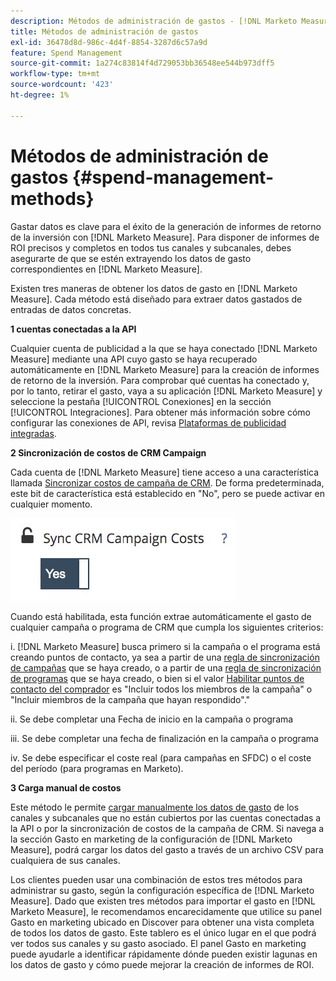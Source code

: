 ```yaml
---
description: Métodos de administración de gastos - [!DNL Marketo Measure]
title: Métodos de administración de gastos
exl-id: 36478d8d-986c-4d4f-8854-3287d6c57a9d
feature: Spend Management
source-git-commit: 1a274c83814f4d729053bb36548ee544b973dff5
workflow-type: tm+mt
source-wordcount: '423'
ht-degree: 1%

---
```


# Métodos de administración de gastos {#spend-management-methods}

Gastar datos es clave para el éxito de la generación de informes de retorno de la inversión con [!DNL Marketo Measure]. Para disponer de informes de ROI precisos y completos en todos tus canales y subcanales, debes asegurarte de que se estén extrayendo los datos de gasto correspondientes en [!DNL Marketo Measure].

Existen tres maneras de obtener los datos de gasto en [!DNL Marketo Measure]. Cada método está diseñado para extraer datos gastados de entradas de datos concretas.

**1 cuentas conectadas a la API**

Cualquier cuenta de publicidad a la que se haya conectado [!DNL Marketo Measure] mediante una API cuyo gasto se haya recuperado automáticamente en [!DNL Marketo Measure] para la creación de informes de retorno de la inversión. Para comprobar qué cuentas ha conectado y, por lo tanto, retirar el gasto, vaya a su aplicación [!DNL Marketo Measure] y seleccione la pestaña [!UICONTROL Conexiones] en la sección [!UICONTROL Integraciones]. Para obtener más información sobre cómo configurar las conexiones de API, revisa [Plataformas de publicidad integradas](/help/api-connections/utilizing-marketo-measures-api-connections/integrated-ad-platforms.md#how-to-connect-ad-platforms).

**2 Sincronización de costos de CRM Campaign**

Cada cuenta de [!DNL Marketo Measure] tiene acceso a una característica llamada [Sincronizar costos de campaña de CRM](/help/marketing-spend/spend-management/crm-campaign-costs.md#availability). De forma predeterminada, este bit de característica está establecido en &quot;No&quot;, pero se puede activar en cualquier momento.

![](assets/spend-management-methods-1.png)

Cuando está habilitada, esta función extrae automáticamente el gasto de cualquier campaña o programa de CRM que cumpla los siguientes criterios:

i. [!DNL Marketo Measure] busca primero si la campaña o el programa está creando puntos de contacto, ya sea a partir de una [regla de sincronización de campañas](/help/channel-tracking-and-setup/offline-channels/custom-campaign-sync.md) que se haya creado, o a partir de una [regla de sincronización de programas](/help/marketo-measure-and-marketo/marketo-measure-integrations-with-marketo/marketo-engage-programs-integration.md) que se haya creado, o bien si el valor [Habilitar puntos de contacto del comprador](/help/channel-tracking-and-setup/offline-channels/legacy-processes/syncing-offline-campaigns.md#how-to-create-a-campaign-and-sync-buyer-touchpoints) es &quot;Incluir todos los miembros de la campaña&quot; o &quot;Incluir miembros de la campaña que hayan respondido&quot;.&quot;

ii. Se debe completar una Fecha de inicio en la campaña o programa

iii. Se debe completar una fecha de finalización en la campaña o programa

iv. Se debe especificar el coste real (para campañas en SFDC) o el coste del período (para programas en Marketo).

**3 Carga manual de costos**

Este método le permite [cargar manualmente los datos de gasto](/help/marketing-spend/spend-management/marketing-channel-costs.md#uploading-marketing-costs) de los canales y subcanales que no están cubiertos por las cuentas conectadas a la API o por la sincronización de costos de la campaña de CRM. Si navega a la sección Gasto en marketing de la configuración de [!DNL Marketo Measure], podrá cargar los datos del gasto a través de un archivo CSV para cualquiera de sus canales.

Los clientes pueden usar una combinación de estos tres métodos para administrar su gasto, según la configuración específica de [!DNL Marketo Measure]. Dado que existen tres métodos para importar el gasto en [!DNL Marketo Measure], le recomendamos encarecidamente que utilice su panel Gasto en marketing ubicado en Discover para obtener una vista completa de todos los datos de gasto. Este tablero es el único lugar en el que podrá ver todos sus canales y su gasto asociado. El panel Gasto en marketing puede ayudarle a identificar rápidamente dónde pueden existir lagunas en los datos de gasto y cómo puede mejorar la creación de informes de ROI.
